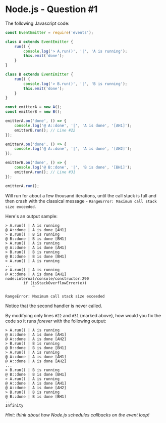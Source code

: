 # Node.js - Question #1
The following Javascript code:
```javascript
const EventEmitter = require('events');

class A extends EventEmitter {
	run() {
		console.log('> A.run()', '|', 'A is running');
		this.emit('done');
	}
}

class B extends EventEmitter {
	run() {
		console.log('> B.run()', '|', 'B is running');
		this.emit('done');
	}
}

const emitterA = new A();
const emitterB = new B();

emitterA.on('done', () => {
	console.log('@ A::done', '|', 'A is done', '[AH1]');
	emitterB.run(); // Line #22
});

emitterA.on('done', () => {
	console.log('@ A::done', '|', 'A is done', '[AH2]');
});

emitterB.on('done', () => {
	console.log('@ B::done', '|', 'B is done', '[BH1]');
	emitterA.run(); // Line #31
});

emitterA.run();
```

Will run for about a few thousand iterations, until the call stack is full and then crash with the classical message - `RangeError: Maximum call stack size exceeded`.

Here's an output sample:

```
> A.run() | A is running
@ A::done | A is done [AH1]
> B.run() | B is running
@ B::done | B is done [BH1]
> A.run() | A is running
@ A::done | A is done [AH1]
> B.run() | B is running
@ B::done | B is done [BH1]
> A.run() | A is running
...
> A.run() | A is running
@ A::done | A is done [AH1]
node:internal/console/constructor:290
        if (isStackOverflowError(e))
            ^

RangeError: Maximum call stack size exceeded
```

Notice that the second handler is never called.

By modifying only lines `#22` and `#31` (marked above), how would you fix the code so it runs *forever* with the following output:

```
> A.run() | A is running
@ A::done | A is done [AH1]
@ A::done | A is done [AH2]
> B.run() | B is running
@ B::done | B is done [BH1]
> A.run() | A is running
@ A::done | A is done [AH1]
@ A::done | A is done [AH2]
...
> B.run() | B is running
@ B::done | B is done [BH1]
> A.run() | A is running
@ A::done | A is done [AH1]
@ A::done | A is done [AH2]
> B.run() | B is running
@ B::done | B is done [BH1]
...
Infinity
```
*Hint: think about how Node.js schedules callbacks on the event loop!*
